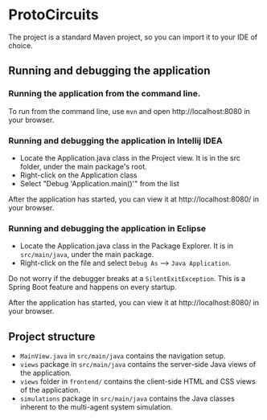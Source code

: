 # ProtoCircuits

The project is a standard Maven project, so you can import it to your IDE of choice.

## Running and debugging the application

### Running the application from the command line.
To run from the command line, use `mvn` and open http://localhost:8080 in your browser.

### Running and debugging the application in Intellij IDEA
- Locate the Application.java class in the Project view. It is in the src folder, under the main package's root.
- Right-click on the Application class
- Select "Debug 'Application.main()'" from the list

After the application has started, you can view it at http://localhost:8080/ in your browser. 

### Running and debugging the application in Eclipse
- Locate the Application.java class in the Package Explorer. It is in `src/main/java`, under the main package.
- Right-click on the file and select `Debug As` --> `Java Application`.

Do not worry if the debugger breaks at a `SilentExitException`. This is a Spring Boot feature and happens on every startup.

After the application has started, you can view it at http://localhost:8080/ in your browser.

## Project structure

- `MainView.java` in `src/main/java` contains the navigation setup.
- `views` package in `src/main/java` contains the server-side Java views of the application.
- `views` folder in `frontend/` contains the client-side HTML and CSS views of the application.
- `simulations` package in `src/main/java` contains the Java classes inherent to the multi-agent system simulation.
